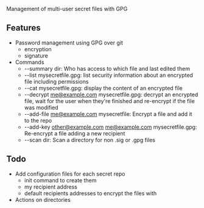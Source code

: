 Management of multi-user secret files with GPG 


Features
--------

* Password management using GPG over git
	* encryption
	* signature
* Commands
	* --summary dir: Who has access to which file and last edited them
	* --list mysecretfile.gpg: list security information about an encrypted file including permissions
	* --cat mysecretfile.gpg: display the content of an encrypted file
	* --decrypt me@example.com mysecretfile.gpg: decrypt an encrypted file, wait for the user when they're finished and re-encrypt if the file was modified
	* --add-file me@example.com mysecretfile: Encrypt a file and add it to the repo
	* --add-key other@example.com me@example.com mysecretfile.gpg: Re-encrypt a file adding a new recipient
	* --scan dir: Scan a directory for non .sig or .gpg files

Todo
----

* Add configuration files for each secret repo
	* init command to create them
	* my recipient address
	* default recipients addresses to encrypt the files with
* Actions on directories


